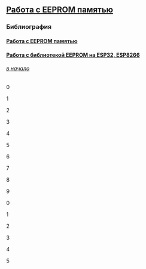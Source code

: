 ## [Работа с EEPROM памятью](#)


### Библиография

#### [Работа с EEPROM памятью](https://alexgyver.ru/lessons/eeprom/)

#### [Работа с библиотекой EEPROM на ESP32, ESP8266](https://arduino-tex.ru/news/175/rabota-s-bibliotekoi-eeprom-na-esp32-esp8266.html)


###### [в начало](#kvizzy)

0

1

2

3

4

5

6

7

8

9

0

1

2

3

4

5




